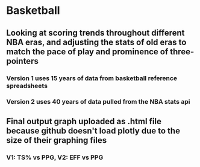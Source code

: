 # Basketball
## Looking at scoring trends throughout different NBA eras, and adjusting the stats of old eras to match the pace of play and prominence of three-pointers
### Version 1 uses 15 years of data from basketball reference spreadsheets
### Version 2 uses 40 years of data pulled from the NBA stats api
## Final output graph uploaded as .html file because github doesn't load plotly due to the size of their graphing files
### V1: TS% vs PPG, V2: EFF vs PPG
